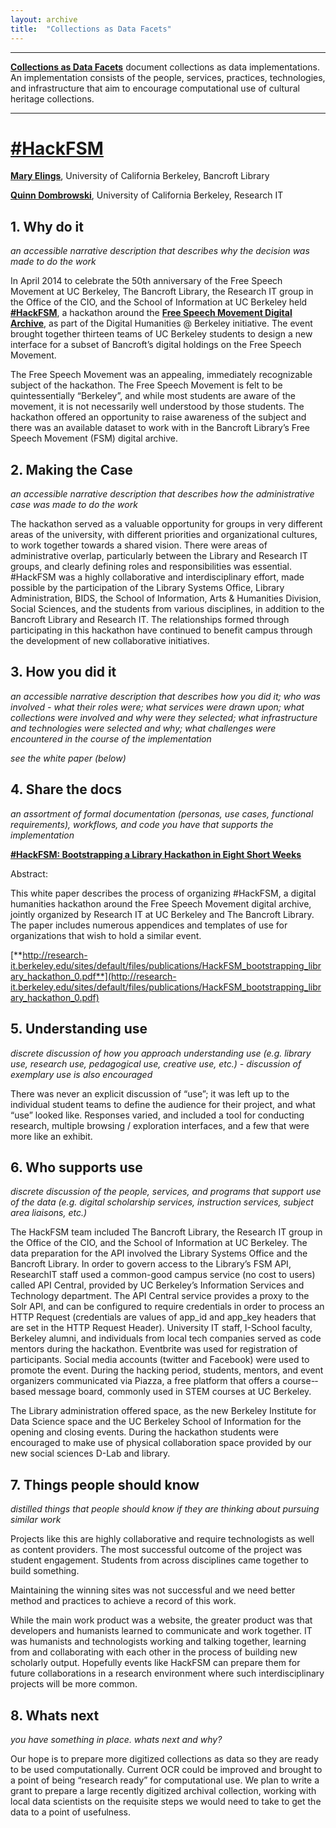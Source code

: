 ```yaml
---
layout: archive
title:  "Collections as Data Facets"
---
```

---

[**Collections as Data Facets**]() document collections as data implementations. An implementation consists of the people, services, practices, technologies, and infrastructure that aim to encourage computational use of cultural heritage collections. 

---
# [#HackFSM](http://research-it.berkeley.edu/sites/default/files/publications/HackFSM_bootstrapping_library_hackathon_0.pdf)

[**Mary Elings**](http://dlab.berkeley.edu/people/mary-w-elings), University of California Berkeley, Bancroft Library

[**Quinn Dombrowski**](http://www.quinndombrowski.com/), University of California Berkeley, Research IT

## 1. Why do it

 *an accessible narrative description that describes why the decision was made to do the work*
 
In April 2014 to celebrate the 50th anniversary of the Free Speech Movement at UC Berkeley, The Bancroft Library, the Research IT group in the Office of the CIO, and the School of Information at UC Berkeley held [**#HackFSM**](http://digitalhumanities.berkeley.edu/fsm-archive-hackathon), a hackathon around the [**Free Speech Movement Digital Archive**](http://bancroft.berkeley.edu/FSM/), as part of the Digital Humanities @ Berkeley initiative. The event brought together thirteen teams of UC Berkeley students to design a new interface for a subset of Bancroft’s digital holdings on the Free Speech Movement. 

The Free Speech Movement was an appealing, immediately recognizable subject of the hackathon. The Free Speech Movement is felt to be quintessentially “Berkeley”, and while most students are aware of the movement, it is not necessarily well understood by those students. The hackathon offered an opportunity to raise awareness of the subject and there was an available dataset to work with in the Bancroft Library’s Free Speech Movement (FSM) digital archive. 

## 2. Making the Case 

*an accessible narrative description that describes how the administrative case was made to do the work*

The hackathon served as a valuable opportunity for groups in very different areas of the university, with different priorities and organizational cultures, to work together towards a shared vision. There were areas of administrative overlap, particularly between the Library and Research IT groups, and clearly defining roles and responsibilities was essential. #HackFSM was a highly collaborative and interdisciplinary effort, made possible by the participation of the Library Systems Office, Library Administration, BIDS, the School of Information, Arts & Humanities Division, Social Sciences, and the students from various disciplines, in addition to the Bancroft Library and Research IT. The relationships formed through participating in this hackathon have continued to benefit campus through the development of new collaborative initiatives.

## 3. How you did it

*an accessible narrative description that describes how you did it; who was involved - what their roles were; what services were drawn upon; what collections were involved and why were they selected; what infrastructure and technologies were selected and why; what challenges were encountered in the course of the implementation*

*see the white paper (below)*

## 4. Share the docs 

*an assortment of formal documentation (personas, use cases, functional requirements), workflows, and code you have that supports the implementation*

[**#HackFSM: Bootstrapping a Library Hackathon in Eight Short Weeks**](http://research-it.berkeley.edu/sites/default/files/publications/HackFSM_bootstrapping_library_hackathon_0.pdf)

Abstract: 

This white paper describes the process of organizing #HackFSM, a digital humanities hackathon around the Free Speech Movement digital archive, jointly organized by Research IT at UC Berkeley and The Bancroft Library. The paper includes numerous appendices and templates of use for organizations that wish to hold a similar event.

[**http://research-it.berkeley.edu/sites/default/files/publications/HackFSM_bootstrapping_library_hackathon_0.pdf**](http://research-it.berkeley.edu/sites/default/files/publications/HackFSM_bootstrapping_library_hackathon_0.pdf)


## 5. Understanding use 

*discrete discussion of how you approach understanding use (e.g. library use, research use, pedagogical use, creative use, etc.) - discussion of exemplary use is also encouraged*

There was never an explicit discussion of “use”; it was left up to the individual student teams to define the audience for their project, and what “use” looked like. Responses varied, and included a tool for conducting research, multiple browsing / exploration interfaces, and a few that were more like an exhibit.
 
## 6. Who supports use

*discrete discussion of the people, services, and programs that support use of the data (e.g. digital scholarship services, instruction services, subject area liaisons, etc.)*

The HackFSM team included The Bancroft Library, the Research IT group in the Office of the CIO, and the School of Information at UC Berkeley. The data preparation for the API involved the Library Systems Office and the Bancroft Library. In order to govern access to the Library’s FSM API, ResearchIT staff  used a common-good campus service (no cost to users) called API Central, provided by UC Berkeley’s Information Services and Technology department. The API Central service provides a proxy to the Solr API, and can be configured to require credentials in order to process an HTTP Request (credentials are values of app_id and app_key headers that are set in the HTTP Request Header). University IT staff, I-School faculty, Berkeley alumni, and individuals from local tech companies served as code mentors during the hackathon. Eventbrite was used for registration of participants. Social media accounts (twitter and Facebook) were used to promote the event. During the hacking period, students, mentors, and event organizers communicated via Piazza, a free platform that offers a course-­based message board, commonly used in STEM courses at UC Berkeley. 

The Library administration offered space, as the new Berkeley Institute for Data Science space and the UC Berkeley School of Information for the opening and closing events. During the hackathon students were encouraged to make use of physical collaboration space provided by our new social sciences D-Lab and library.

## 7. Things people should know 

*distilled things that people should know if they are thinking about pursuing similar work*

Projects like this are highly collaborative and require technologists as well as content providers. The most successful outcome of the project was student engagement. Students from across disciplines came together to build something.

Maintaining the winning sites was not successful and we need better method and practices to achieve a record of this work.
 
While the main work product was a website, the greater product was that developers and humanists learned to communicate and work together. IT was humanists and technologists working and talking together, learning from and collaborating with each other in the process of building new scholarly output. Hopefully events like HackFSM can prepare them for future collaborations in a research environment where such interdisciplinary projects will be more common.

## 8. Whats next

*you have something in place. whats next and why?* 

Our hope is to prepare more digitized collections as data so they are ready to be used computationally. Current OCR could be improved and brought to a point of being “research ready” for computational use. We plan to write a grant to prepare a large recently digitized archival collection, working with local data scientists on the requisite steps we would need to take to get the data to a point of usefulness.
